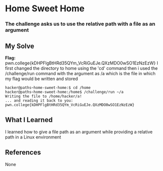 # Home Sweet Home
### The challenge asks us to use the relative path with a file as an argument


## My Solve
**Flag:** pwn.college{kDHPFlgBtHRd35QYm_VcRiGuEJe.QXzMDO0wSO1EzNzEzW}
I first changed the directory to home using the 'cd' command then i used the 
/challenge/run command with the argument as /a which is the file in which
my flag would be written and stored



```
hacker@paths~home-sweet-home:$ cd /home
hacker@paths~home-sweet-home:/home$ /challenge/run ~/a
Writing the file to /home/hacker/a!
... and reading it back to you:
pwn.college{kDHPFlgBtHRd35QYm_VcRiGuEJe.QXzMDO0wSO1EzNzEzW}
```

## What I Learned
I learned how to give a file path as an argument while providing a relative 
path in a Linux environment


## References

None
